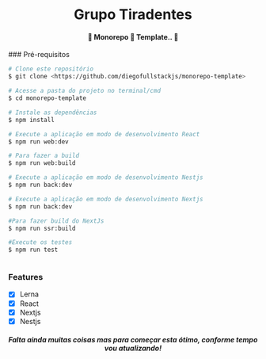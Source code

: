 <h1 align="center">Grupo Tiradentes</h1>
<h4 align="center"> 
	🚧  Monorepo 🚀 Template..  🚧
</h4>
### Pré-requisitos

```bash
# Clone este repositório
$ git clone <https://github.com/diegofullstackjs/monorepo-template>

# Acesse a pasta do projeto no terminal/cmd
$ cd monorepo-template

# Instale as dependências
$ npm install

# Execute a aplicação em modo de desenvolvimento React
$ npm run web:dev

# Para fazer a build
$ npm run web:build

# Execute a aplicação em modo de desenvolvimento Nestjs
$ npm run back:dev

# Execute a aplicação em modo de desenvolvimento Nextjs
$ npm run back:dev

#Para fazer build do NextJs
$ npm run ssr:build

#Execute os testes 
$ npm run test



```


### Features
- [x] Lerna
- [x] React
- [x] Nextjs
- [x] Nestjs

<h5 align="center">Falta ainda muitas coisas mas para começar esta ótimo, conforme tempo vou atualizando!</h5>

